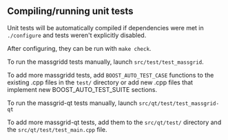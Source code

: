 Compiling/running unit tests
------------------------------------

Unit tests will be automatically compiled if dependencies were met in `./configure`
and tests weren't explicitly disabled.

After configuring, they can be run with `make check`.

To run the massgridd tests manually, launch `src/test/test_massgrid`.

To add more massgridd tests, add `BOOST_AUTO_TEST_CASE` functions to the existing
.cpp files in the `test/` directory or add new .cpp files that
implement new BOOST_AUTO_TEST_SUITE sections.

To run the massgrid-qt tests manually, launch `src/qt/test/test_massgrid-qt`

To add more massgrid-qt tests, add them to the `src/qt/test/` directory and
the `src/qt/test/test_main.cpp` file.
